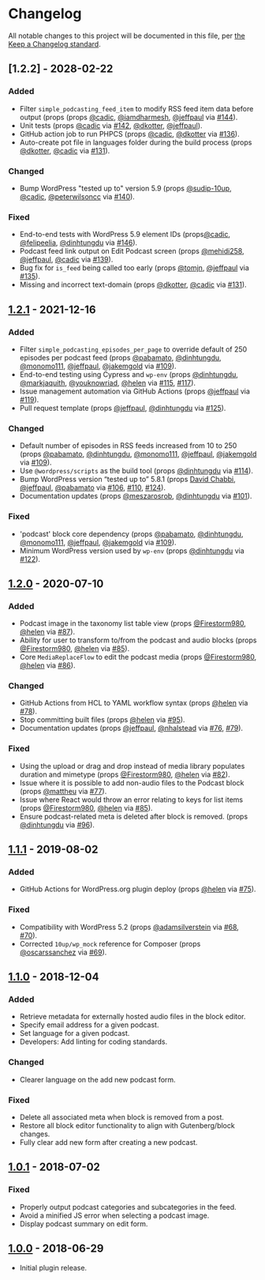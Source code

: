 # Changelog

All notable changes to this project will be documented in this file, per [the Keep a Changelog standard](http://keepachangelog.com/).

## [1.2.2] - 2028-02-22
### Added
- Filter `simple_podcasting_feed_item` to modify RSS feed item data before output (props (props [@cadic](https://github.com/cadic), [@iamdharmesh](https://github.com/iamdharmesh), [@jeffpaul](https://github.com/jeffpaul) via [#144](https://github.com/10up/simple-podcasting/pull/144)).
- Unit tests (props [@cadic](https://github.com/cadic) via [#142](https://github.com/10up/simple-podcasting/pull/142), [@dkotter](https://github.com/dkotter), [@jeffpaul](https://github.com/jeffpaul)).
- GitHub action job to run PHPCS (props [@cadic](https://github.com/cadic), [@dkotter](https://github.com/dkotter) via [#136](https://github.com/10up/simple-podcasting/pull/136)).
- Auto-create pot file in languages folder during the build process (props [@dkotter](https://github.com/dkotter), [@cadic](https://github.com/cadic) via [#131](https://github.com/10up/simple-podcasting/pull/131)).

### Changed
- Bump WordPress "tested up to" version 5.9 (props [@sudip-10up](https://github.com/sudip-10up), [@cadic](https://github.com/cadic), [@peterwilsoncc](https://github.com/peterwilsoncc) via [#140](https://github.com/10up/simple-podcasting/pull/140)).

### Fixed
- End-to-end tests with WordPress 5.9 element IDs (props[@cadic](https://github.com/cadic), [@felipeelia](https://github.com/felipeelia), [@dinhtungdu](https://github.com/dinhtungdu) via [#146](https://github.com/10up/simple-podcasting/pull/146)).
- Podcast feed link output on Edit Podcast screen (props [@mehidi258](https://github.com/mehidi258), [@jeffpaul](https://github.com/jeffpaul), [@cadic](https://github.com/cadic) via [#139](https://github.com/10up/simple-podcasting/pull/139)).
- Bug fix for `is_feed` being called too early (props [@tomjn](https://github.com/tomjn), [@jeffpaul](https://github.com/jeffpaul) via [#135](https://github.com/10up/simple-podcasting/pull/135)).
- Missing and incorrect text-domain (props [@dkotter](https://github.com/dkotter), [@cadic](https://github.com/cadic) via [#131](https://github.com/10up/simple-podcasting/pull/131)).

## [1.2.1] - 2021-12-16
### Added
- Filter `simple_podcasting_episodes_per_page` to override default of 250 episodes per podcast feed (props [@pabamato](https://github.com/pabamato), [@dinhtungdu](https://github.com/dinhtungdu), [@monomo111](https://github.com/monomo111), [@jeffpaul](https://github.com/jeffpaul), [@jakemgold](https://github.com/jakemgold) via [#109](https://github.com/10up/simple-podcasting/pull/109)).
- End-to-end testing using Cypress and `wp-env` (props [@dinhtungdu](https://github.com/dinhtungdu), [@markjaquith](https://github.com/markjaquith), [@youknowriad](https://github.com/youknowriad), [@helen](https://github.com/helen) via [#115](https://github.com/10up/simple-podcasting/pull/115), [#117](https://github.com/10up/simple-podcasting/pull/117)).
- Issue management automation via GitHub Actions (props [@jeffpaul](https://github.com/jeffpaul) via [#119](https://github.com/10up/simple-podcasting/pull/119)).
- Pull request template (props [@jeffpaul](https://github.com/jeffpaul), [@dinhtungdu](https://github.com/dinhtungdu) via [#125](https://github.com/10up/simple-podcasting/pull/125)).

### Changed
- Default number of episodes in RSS feeds increased from 10 to 250 (props [@pabamato](https://github.com/pabamato), [@dinhtungdu](https://github.com/dinhtungdu), [@monomo111](https://github.com/monomo111), [@jeffpaul](https://github.com/jeffpaul), [@jakemgold](https://github.com/jakemgold) via [#109](https://github.com/10up/simple-podcasting/pull/109)).
- Use `@wordpress/scripts` as the build tool (props [@dinhtungdu](https://github.com/dinhtungdu) via [#114](https://github.com/10up/simple-podcasting/pull/114)).
- Bump WordPress version “tested up to” 5.8.1 (props [David Chabbi](https://www.linkedin.com/in/david-chabbi-985719b4/), [@jeffpaul](https://github.com/jeffpaul), [@pabamato](https://github.com/pabamato) via  [#106](https://github.com/10up/simple-podcasting/pull/106), [#110](https://github.com/10up/simple-podcasting/pull/110), [#124](https://github.com/10up/simple-podcasting/pull/124)).
- Documentation updates (props [@meszarosrob](https://github.com/meszarosrob), [@dinhtungdu](https://github.com/dinhtungdu) via [#101](https://github.com/10up/simple-podcasting/pull/101)).

### Fixed
- 'podcast' block core dependency  (props [@pabamato](https://github.com/pabamato), [@dinhtungdu](https://github.com/dinhtungdu), [@monomo111](https://github.com/monomo111), [@jeffpaul](https://github.com/jeffpaul), [@jakemgold](https://github.com/jakemgold) via [#109](https://github.com/10up/simple-podcasting/pull/109)).
- Minimum WordPress version used by `wp-env` (props [@dinhtungdu](https://github.com/dinhtungdu) via [#122](https://github.com/10up/simple-podcasting/pull/122)).

## [1.2.0] - 2020-07-10
### Added
- Podcast image in the taxonomy list table view (props [@Firestorm980](https://github.com/Firestorm980), [@helen](https://github.com/helen) via [#87](https://github.com/10up/simple-podcasting/pull/87)).
- Ability for user to transform to/from the podcast and audio blocks (props [@Firestorm980](https://github.com/Firestorm980), [@helen](https://github.com/helen) via [#85](https://github.com/10up/simple-podcasting/pull/85)).
- Core `MediaReplaceFlow` to edit the podcast media (props [@Firestorm980](https://github.com/Firestorm980), [@helen](https://github.com/helen) via [#86](https://github.com/10up/simple-podcasting/pull/86)).

### Changed
- GitHub Actions from HCL to YAML workflow syntax (props [@helen](https://github.com/helen) via [#78](https://github.com/10up/simple-podcasting/pull/78)).
- Stop committing built files (props [@helen](https://github.com/helen) via [#95](https://github.com/10up/simple-podcasting/pull/95)).
- Documentation updates (props [@jeffpaul](https://github.com/jeffpaul), [@nhalstead](https://github.com/nhalstead) via [#76](https://github.com/10up/simple-podcasting/pull/76), [#79](https://github.com/10up/simple-podcasting/pull/79)).

### Fixed
- Using the upload or drag and drop instead of media library populates duration and mimetype (props [@Firestorm980](https://github.com/Firestorm980), [@helen](https://github.com/helen) via [#82](https://github.com/10up/simple-podcasting/pull/82)).
- Issue where it is possible to add non-audio files to the Podcast block (props [@mattheu](https://github.com/mattheu) via [#77](https://github.com/10up/simple-podcasting/pull/77)).
- Issue where React would throw an error relating to keys for list items (props [@Firestorm980](https://github.com/Firestorm980), [@helen](https://github.com/helen) via [#85](https://github.com/10up/simple-podcasting/pull/85)).
- Ensure podcast-related meta is deleted after block is removed. (props [@dinhtungdu](https://github.com/dinhtungdu) via [#96](https://github.com/10up/simple-podcasting/pull/96)).

## [1.1.1] - 2019-08-02
### Added
- GitHub Actions for WordPress.org plugin deploy (props [@helen](https://github.com/helen) via [#75](https://github.com/10up/simple-podcasting/pull/75)).

### Fixed
- Compatibility with WordPress 5.2 (props [@adamsilverstein](https://github.com/adamsilverstein) via [#68](https://github.com/10up/simple-podcasting/pull/68), [#70](https://github.com/10up/simple-podcasting/pull/70)).
- Corrected `10up/wp_mock` reference for Composer (props [@oscarssanchez](https://github.com/oscarssanchez) via [#69](https://github.com/10up/simple-podcasting/pull/69)).

## [1.1.0] - 2018-12-04
### Added
- Retrieve metadata for externally hosted audio files in the block editor.
- Specify email address for a given podcast.
- Set language for a given podcast.
- Developers: Add linting for coding standards.

### Changed
- Clearer language on the add new podcast form.

### Fixed
- Delete all associated meta when block is removed from a post.
- Restore all block editor functionality to align with Gutenberg/block changes.
- Fully clear add new form after creating a new podcast.

## [1.0.1] - 2018-07-02
### Fixed
- Properly output podcast categories and subcategories in the feed.
- Avoid a minified JS error when selecting a podcast image.
- Display podcast summary on edit form.

## [1.0.0] - 2018-06-29
- Initial plugin release.

[Unreleased]: https://github.com/10up/simple-podcasting/compare/trunk...develop
[1.2.1]: https://github.com/10up/simple-podcasting/compare/1.2.0...1.2.1
[1.2.0]: https://github.com/10up/simple-podcasting/compare/1.1.1...1.2.0
[1.1.1]: https://github.com/10up/simple-podcasting/compare/f8a958c...1.1.1
[1.1.0]: https://github.com/10up/simple-podcasting/compare/1.0.1...f8a958c
[1.0.1]: https://github.com/10up/simple-podcasting/compare/1.0.0...1.0.1
[1.0.0]: https://github.com/10up/simple-podcasting/releases/tag/1.0.0
